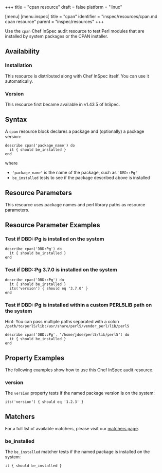 +++
title = "cpan resource"
draft = false
platform = "linux"

[menu]
  [menu.inspec]
    title = "cpan"
    identifier = "inspec/resources/cpan.md cpan resource"
    parent = "inspec/resources"
+++


Use the `cpan` Chef InSpec audit resource to test Perl modules that are installed by system packages or the CPAN installer.


## Availability

### Installation

This resource is distributed along with Chef InSpec itself. You can use it automatically.

### Version

This resource first became available in v1.43.5 of InSpec.

## Syntax

A `cpan` resource block declares a package and (optionally) a package version:

    describe cpan('package_name') do
      it { should be_installed }
    end

where

* `'package_name'` is the name of the package, such as `'DBD::Pg'`
* `be_installed` tests to see if the package described above is installed


## Resource Parameters

This resource uses package names and perl library paths as resource parameters.


## Resource Parameter Examples

### Test if DBD::Pg is installed on the system

    describe cpan('DBD:Pg') do
      it { should be_installed }
    end

### Test if DBD::Pg 3.7.0 is installed on the system

    describe cpan('DBD::Pg') do
      it { should be_installed }
      its('version') { should eq '3.7.0' }
    end

### Test if DBD::Pg is installed within a custom PERL5LIB path on the system

Hint: You can pass multiple paths separated with a colon
`/path/to/perl5/lib:/usr/share/perl5/vendor_perl/lib/perl5`

    describe cpan('DBD::Pg', '/home/jdoe/perl5/lib/perl5') do
      it { should be_installed }
    end


## Property Examples

The following examples show how to use this Chef InSpec audit resource.

### version

The `version` property tests if the named package version is on the system:

    its('version') { should eq '1.2.3' }


## Matchers

For a full list of available matchers, please visit our [matchers page](https://www.inspec.io/docs/reference/matchers/).

### be_installed

The `be_installed` matcher tests if the named package is installed on the system:

    it { should be_installed }
